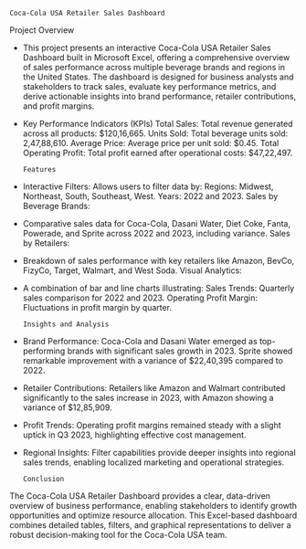     Coca-Cola USA Retailer Sales Dashboard

  Project Overview
- This project presents an interactive Coca-Cola USA Retailer Sales Dashboard built in Microsoft Excel, offering a comprehensive overview of sales performance across multiple beverage brands and regions in the United States. The dashboard is designed for business analysts and stakeholders to track sales, evaluate key performance metrics, and derive actionable insights into brand performance, retailer contributions, and profit margins.

- Key Performance Indicators (KPIs)
Total Sales:
Total revenue generated across all products: $120,16,665.
Units Sold:
Total beverage units sold: 2,47,88,610.
Average Price:
Average price per unit sold: $0.45.
Total Operating Profit:
Total profit earned after operational costs: $47,22,497.

      Features
- Interactive Filters:
Allows users to filter data by:
Regions: Midwest, Northeast, South, Southeast, West.
Years: 2022 and 2023.
Sales by Beverage Brands:

- Comparative sales data for Coca-Cola, Dasani Water, Diet Coke, Fanta, Powerade, and Sprite across 2022 and 2023, including variance.
Sales by Retailers:

- Breakdown of sales performance with key retailers like Amazon, BevCo, FizyCo, Target, Walmart, and West Soda.
Visual Analytics:

- A combination of bar and line charts illustrating:
Sales Trends: Quarterly sales comparison for 2022 and 2023.
Operating Profit Margin: Fluctuations in profit margin by quarter.


      Insights and Analysis
- Brand Performance:
Coca-Cola and Dasani Water emerged as top-performing brands with significant sales growth in 2023.
Sprite showed remarkable improvement with a variance of $22,40,395 compared to 2022.

- Retailer Contributions:
Retailers like Amazon and Walmart contributed significantly to the sales increase in 2023, with Amazon showing a variance of $12,85,909.

- Profit Trends:
Operating profit margins remained steady with a slight uptick in Q3 2023, highlighting effective cost management.

- Regional Insights:
Filter capabilities provide deeper insights into regional sales trends, enabling localized marketing and operational strategies.

      Conclusion
The Coca-Cola USA Retailer Dashboard provides a clear, data-driven overview of business performance, enabling stakeholders to identify growth opportunities and optimize resource allocation. This Excel-based dashboard combines detailed tables, filters, and graphical representations to deliver a robust decision-making tool for the Coca-Cola USA team.

